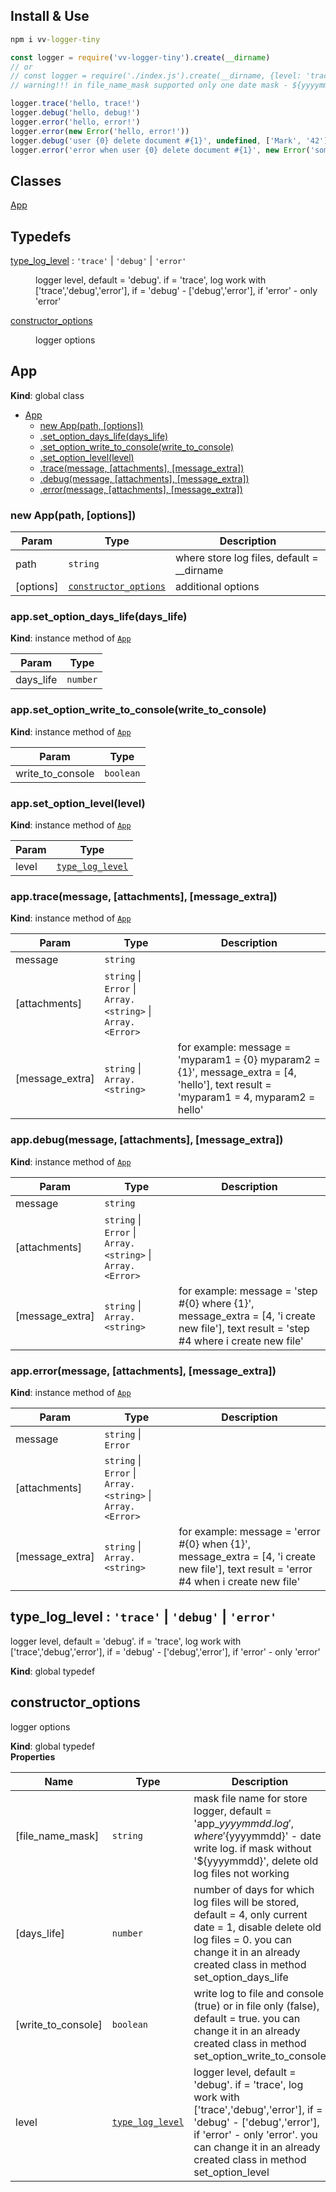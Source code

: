 ## Install & Use
```cmd
npm i vv-logger-tiny
```
```js
const logger = require('vv-logger-tiny').create(__dirname)
// or
// const logger = require('./index.js').create(__dirname, {level: 'trace', file_name_mask: 'app_${yyyymmdd}.log', days_life: 4, write_to_console: true})
// warning!!! in file_name_mask supported only one date mask - ${yyyymmdd}!!!

logger.trace('hello, trace!')
logger.debug('hello, debug!')
logger.error('hello, error!')
logger.error(new Error('hello, error!'))
logger.debug('user {0} delete document #{1}', undefined, ['Mark', '42'])
logger.error('error when user {0} delete document #{1}', new Error('some error'),['Mark', '42'])
```
## Classes

<dl>
<dt><a href="#App">App</a></dt>
<dd></dd>
</dl>

## Typedefs

<dl>
<dt><a href="#type_log_level">type_log_level</a> : <code>&#x27;trace&#x27;</code> | <code>&#x27;debug&#x27;</code> | <code>&#x27;error&#x27;</code></dt>
<dd><p>logger level, default = &#39;debug&#39;. if = &#39;trace&#39;, log work with [&#39;trace&#39;,&#39;debug&#39;,&#39;error&#39;], if = &#39;debug&#39; - [&#39;debug&#39;,&#39;error&#39;], if &#39;error&#39; - only &#39;error&#39;</p>
</dd>
<dt><a href="#constructor_options">constructor_options</a></dt>
<dd><p>logger options</p>
</dd>
</dl>

<a name="App"></a>

## App
**Kind**: global class  

* [App](#App)
    * [new App(path, [options])](#new_App_new)
    * [.set_option_days_life(days_life)](#App+set_option_days_life)
    * [.set_option_write_to_console(write_to_console)](#App+set_option_write_to_console)
    * [.set_option_level(level)](#App+set_option_level)
    * [.trace(message, [attachments], [message_extra])](#App+trace)
    * [.debug(message, [attachments], [message_extra])](#App+debug)
    * [.error(message, [attachments], [message_extra])](#App+error)

<a name="new_App_new"></a>

### new App(path, [options])

| Param | Type | Description |
| --- | --- | --- |
| path | <code>string</code> | where store log files, default = __dirname |
| [options] | [<code>constructor\_options</code>](#constructor_options) | additional options |

<a name="App+set_option_days_life"></a>

### app.set\_option\_days\_life(days_life)
**Kind**: instance method of [<code>App</code>](#App)  

| Param | Type |
| --- | --- |
| days_life | <code>number</code> | 

<a name="App+set_option_write_to_console"></a>

### app.set\_option\_write\_to\_console(write_to_console)
**Kind**: instance method of [<code>App</code>](#App)  

| Param | Type |
| --- | --- |
| write_to_console | <code>boolean</code> | 

<a name="App+set_option_level"></a>

### app.set\_option\_level(level)
**Kind**: instance method of [<code>App</code>](#App)  

| Param | Type |
| --- | --- |
| level | [<code>type\_log\_level</code>](#type_log_level) | 

<a name="App+trace"></a>

### app.trace(message, [attachments], [message_extra])
**Kind**: instance method of [<code>App</code>](#App)  

| Param | Type | Description |
| --- | --- | --- |
| message | <code>string</code> |  |
| [attachments] | <code>string</code> \| <code>Error</code> \| <code>Array.&lt;string&gt;</code> \| <code>Array.&lt;Error&gt;</code> |  |
| [message_extra] | <code>string</code> \| <code>Array.&lt;string&gt;</code> | for example: message = 'myparam1 = {0} myparam2 = {1}', message_extra = [4, 'hello'], text result = 'myparam1 = 4, myparam2 = hello' |

<a name="App+debug"></a>

### app.debug(message, [attachments], [message_extra])
**Kind**: instance method of [<code>App</code>](#App)  

| Param | Type | Description |
| --- | --- | --- |
| message | <code>string</code> |  |
| [attachments] | <code>string</code> \| <code>Error</code> \| <code>Array.&lt;string&gt;</code> \| <code>Array.&lt;Error&gt;</code> |  |
| [message_extra] | <code>string</code> \| <code>Array.&lt;string&gt;</code> | for example: message = 'step #{0} where {1}', message_extra = [4, 'i create new file'], text result = 'step #4 where i create new file' |

<a name="App+error"></a>

### app.error(message, [attachments], [message_extra])
**Kind**: instance method of [<code>App</code>](#App)  

| Param | Type | Description |
| --- | --- | --- |
| message | <code>string</code> \| <code>Error</code> |  |
| [attachments] | <code>string</code> \| <code>Error</code> \| <code>Array.&lt;string&gt;</code> \| <code>Array.&lt;Error&gt;</code> |  |
| [message_extra] | <code>string</code> \| <code>Array.&lt;string&gt;</code> | for example: message = 'error #{0} when {1}', message_extra = [4, 'i create new file'], text result = 'error #4 when i create new file' |

<a name="type_log_level"></a>

## type\_log\_level : <code>&#x27;trace&#x27;</code> \| <code>&#x27;debug&#x27;</code> \| <code>&#x27;error&#x27;</code>
logger level, default = 'debug'. if = 'trace', log work with ['trace','debug','error'], if = 'debug' - ['debug','error'], if 'error' - only 'error'

**Kind**: global typedef  
<a name="constructor_options"></a>

## constructor\_options
logger options

**Kind**: global typedef  
**Properties**

| Name | Type | Description |
| --- | --- | --- |
| [file_name_mask] | <code>string</code> | mask file name for store logger, default = 'app_${yyyymmdd}.log', where '${yyyymmdd}' - date write log. if mask without '${yyyymmdd}', delete old log files not working |
| [days_life] | <code>number</code> | number of days for which log files will be stored, default = 4, only current date = 1, disable delete old log files = 0. you can change it in an already created class in method set_option_days_life |
| [write_to_console] | <code>boolean</code> | write log to file and console (true) or in file only (false), default = true. you can change it in an already created class in method set_option_write_to_console |
| level | [<code>type\_log\_level</code>](#type_log_level) | logger level, default = 'debug'. if = 'trace', log work with ['trace','debug','error'], if = 'debug' - ['debug','error'], if 'error' - only 'error'. you can change it in an already created class in method set_option_level |

